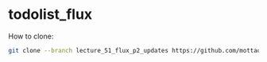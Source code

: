 # todolist_flux

How to clone:

```bash
git clone --branch lecture_51_flux_p2_updates https://github.com/mottaquikarim/todolist_flux
```
